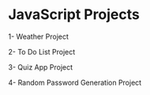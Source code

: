 # JavaScript Projects

1- Weather Project

2- To Do List Project

3- Quiz App Project

4- Random Password Generation Project
